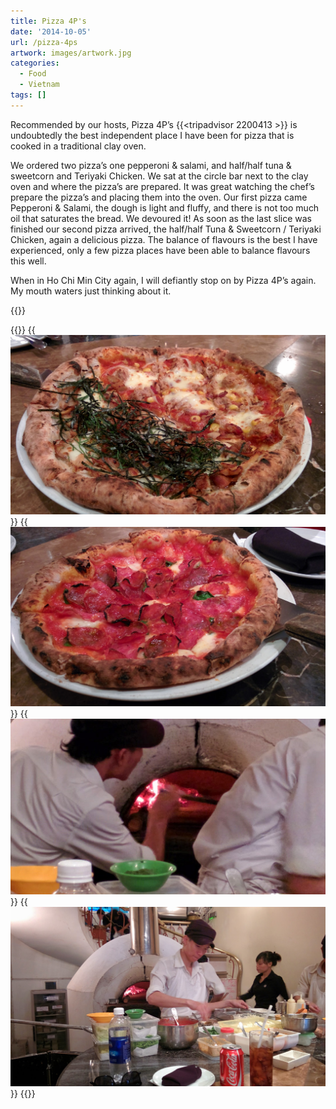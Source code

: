 ```yaml
---
title: Pizza 4P's
date: '2014-10-05'
url: /pizza-4ps
artwork: images/artwork.jpg
categories:
  - Food
  - Vietnam
tags: []
---
```


Recommended by our hosts, Pizza 4P’s {{<tripadvisor 2200413 >}} is undoubtedly the best independent place I have been for pizza that is cooked in a traditional clay oven.

We ordered two pizza’s one pepperoni & salami, and half/half tuna & sweetcorn and Teriyaki Chicken. We sat at the circle bar next to the clay oven and where the pizza’s are prepared. It was great watching the chef’s prepare the pizza’s and placing them into the oven. Our first pizza came Pepperoni & Salami, the dough is light and fluffy, and there is not too much oil that saturates the bread. We devoured it! As soon as the last slice was finished our second pizza arrived, the half/half Tuna & Sweetcorn / Teriyaki Chicken, again a delicious pizza. The balance of flavours is the best I have experienced, only a few pizza places have been able to balance flavours this well.

When in Ho Chi Min City again, I will defiantly stop on by Pizza 4P’s again. My mouth waters just thinking about it.

{{<place ChIJm5PIZ-urNTER4MqorAvG2bo >}}


{{<gallery>}}
  {{<img src="images/IMG_20141005_1713311.jpg" title="Tuna &#038; Sweetcorn / Teriyaki Chicken" oriantation="square">}}
  {{<img src="images/IMG_20141005_165630.jpg" title="Pepperoni &#038; Salami">}}
  {{<img src="images/IMG_20141005_164136.jpg" title="Placing pizza into the clay oven">}}
  {{<img src="images/IMG_20141005_164012.jpg" title="Preparing the pizza">}}
{{</gallery>}}
